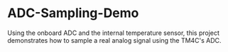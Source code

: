 # ADC-Sampling-Demo
Using the onboard ADC and the internal temperature sensor, this project demonstrates how to sample a real analog signal using the TM4C's ADC.
